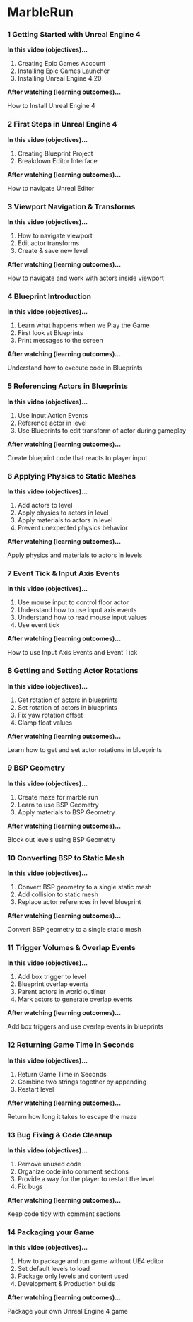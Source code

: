 # MarbleRun


### 1 Getting Started with Unreal Engine 4 ###

**In this video (objectives)…**

1. Creating Epic Games Account
1. Installing Epic Games Launcher
1. Installing Unreal Engine 4.20

**After watching (learning outcomes)…**

How to Install Unreal Engine 4

### 2 First Steps in Unreal Engine 4 ###

**In this video (objectives)…**

1. Creating Blueprint Project
1. Breakdown Editor Interface

**After watching (learning outcomes)…**

How to navigate Unreal Editor

### 3 Viewport Navigation & Transforms ###

**In this video (objectives)…**

1. How to navigate viewport
1. Edit actor transforms
1. Create & save new level

**After watching (learning outcomes)…**

How to navigate and work with actors inside viewport

### 4 Blueprint Introduction ###

**In this video (objectives)…**

1. Learn what happens when we Play the Game
1. First look at Blueprints
1. Print messages to the screen

**After watching (learning outcomes)…**

Understand how to execute code in Blueprints

### 5 Referencing Actors in Blueprints ###

**In this video (objectives)…**

1. Use Input Action Events
1. Reference actor in level
1. Use Blueprints to edit transform of actor during gameplay

**After watching (learning outcomes)…**

Create blueprint code that reacts to player input

### 6 Applying Physics to Static Meshes ###

**In this video (objectives)…**

1. Add actors to level
1. Apply physics to actors in level
1. Apply materials to actors in level
1. Prevent unexpected physics behavior

**After watching (learning outcomes)…**

Apply physics and materials to actors in levels

### 7 Event Tick & Input Axis Events ###

**In this video (objectives)…**

1. Use mouse input to control floor actor
1. Understand how to use input axis events
1. Understand how to read mouse input values
1. Use event tick

**After watching (learning outcomes)…**

How to use Input Axis Events and Event Tick

### 8 Getting and Setting Actor Rotations ###

**In this video (objectives)…**

1. Get rotation of actors in blueprints
1. Set rotation of actors in blueprints
1. Fix yaw rotation offset
1. Clamp float values

**After watching (learning outcomes)…**

Learn how to get and set actor rotations in blueprints

### 9 BSP Geometry ###

**In this video (objectives)…**

1. Create maze for marble run
1. Learn to use BSP Geometry
1. Apply materials to BSP Geometry

**After watching (learning outcomes)…**

Block out levels using BSP Geometry

### 10 Converting BSP to Static Mesh ###

**In this video (objectives)…**

1. Convert BSP geometry to a single static mesh
1. Add collision to static mesh
1. Replace actor references in level blueprint

**After watching (learning outcomes)…**

Convert BSP geometry to a single static mesh

### 11 Trigger Volumes & Overlap Events ###

**In this video (objectives)…**

1. Add box trigger to level
1. Blueprint overlap events
1. Parent actors in world outliner
1. Mark actors to generate overlap events

**After watching (learning outcomes)…**

Add box triggers and use overlap events in blueprints

### 12 Returning Game Time in Seconds ###

**In this video (objectives)…**

1. Return Game Time in Seconds
1. Combine two strings together by appending
1. Restart level

**After watching (learning outcomes)…**

Return how long it takes to escape the maze

### 13 Bug Fixing & Code Cleanup ###

**In this video (objectives)…**

1. Remove unused code
1. Organize code into comment sections
1. Provide a way for the player to restart the level
1. Fix bugs

**After watching (learning outcomes)…**

Keep code tidy with comment sections

### 14 Packaging your Game ###

**In this video (objectives)…**

1. How to package and run game without UE4 editor
1. Set default levels to load
1. Package only levels and content used
1. Development & Production builds

**After watching (learning outcomes)…**

Package your own Unreal Engine 4 game